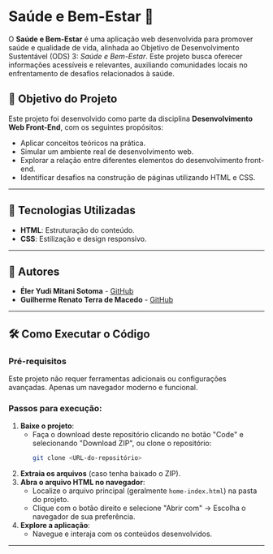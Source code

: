 # Saúde e Bem-Estar 🌿

O **Saúde e Bem-Estar** é uma aplicação web desenvolvida para promover saúde e qualidade de vida, alinhada ao Objetivo de Desenvolvimento Sustentável (ODS) 3: *Saúde e Bem-Estar*. Este projeto busca oferecer informações acessíveis e relevantes, auxiliando comunidades locais no enfrentamento de desafios relacionados à saúde.

## 🎯 Objetivo do Projeto

Este projeto foi desenvolvido como parte da disciplina **Desenvolvimento Web Front-End**, com os seguintes propósitos:

- Aplicar conceitos teóricos na prática.
- Simular um ambiente real de desenvolvimento web.
- Explorar a relação entre diferentes elementos do desenvolvimento front-end.
- Identificar desafios na construção de páginas utilizando HTML e CSS.

---

## 🚀 Tecnologias Utilizadas

- **HTML**: Estruturação do conteúdo.
- **CSS**: Estilização e design responsivo.

---

## 👥 Autores

- **Éler Yudi Mitani Sotoma** - [GitHub](https://github.com/ElerYudi)
- **Guilherme Renato Terra de Macedo** - [GitHub](https://github.com/GuilhermeRenato10)

---

## 🛠️ Como Executar o Código

### Pré-requisitos
Este projeto não requer ferramentas adicionais ou configurações avançadas. Apenas um navegador moderno e funcional.

### Passos para execução:
1. **Baixe o projeto**:
   - Faça o download deste repositório clicando no botão "Code" e selecionando "Download ZIP", ou clone o repositório:
     ```bash
     git clone <URL-do-repositório>
     ```
2. **Extraia os arquivos** (caso tenha baixado o ZIP).
3. **Abra o arquivo HTML no navegador**:
   - Localize o arquivo principal (geralmente `home-index.html`) na pasta do projeto.
   - Clique com o botão direito e selecione "Abrir com" -> Escolha o navegador de sua preferência.
4. **Explore a aplicação**:
   - Navegue e interaja com os conteúdos desenvolvidos.

---
